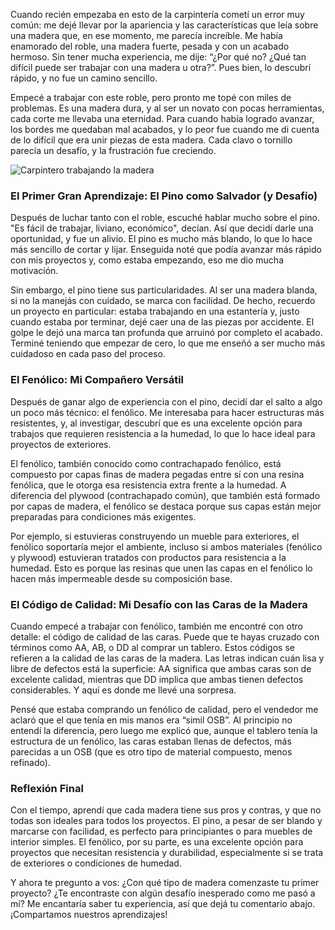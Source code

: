 Cuando recién empezaba en esto de la carpintería cometí un error muy común: me dejé llevar por la apariencia y las características que leía sobre una madera que, en ese momento, me parecía increíble. Me había enamorado del roble, una madera fuerte, pesada y con un acabado hermoso. Sin tener mucha experiencia, me dije: “¿Por qué no? ¿Qué tan difícil puede ser trabajar con una madera u otra?”. Pues bien, lo descubrí rápido, y no fue un camino sencillo.

Empecé a trabajar con este roble, pero pronto me topé con miles de problemas. Es una madera dura, y al ser un novato con pocas herramientas, cada corte me llevaba una eternidad. Para cuando había logrado avanzar, los bordes me quedaban mal acabados, y lo peor fue cuando me di cuenta de lo difícil que era unir piezas de esta madera. Cada clavo o tornillo parecía un desafío, y la frustración fue creciendo.

![Carpintero trabajando la madera](/images/blog/mi-experiencia-con-las-maderas/experienciaConMadera.jpg)

### El Primer Gran Aprendizaje: El Pino como Salvador (y Desafío)

Después de luchar tanto con el roble, escuché hablar mucho sobre el pino. "Es fácil de trabajar, liviano, económico", decían. Así que decidí darle una oportunidad, y fue un alivio. El pino es mucho más blando, lo que lo hace más sencillo de cortar y lijar. Enseguida noté que podía avanzar más rápido con mis proyectos y, como estaba empezando, eso me dio mucha motivación.

Sin embargo, el pino tiene sus particularidades. Al ser una madera blanda, si no la manejás con cuidado, se marca con facilidad. De hecho, recuerdo un proyecto en particular: estaba trabajando en una estantería y, justo cuando estaba por terminar, dejé caer una de las piezas por accidente. El golpe le dejó una marca tan profunda que arruinó por completo el acabado. Terminé teniendo que empezar de cero, lo que me enseñó a ser mucho más cuidadoso en cada paso del proceso.

### El Fenólico: Mi Compañero Versátil

Después de ganar algo de experiencia con el pino, decidí dar el salto a algo un poco más técnico: el fenólico. Me interesaba para hacer estructuras más resistentes, y, al investigar, descubrí que es una excelente opción para trabajos que requieren resistencia a la humedad, lo que lo hace ideal para proyectos de exteriores.

El fenólico, también conocido como contrachapado fenólico, está compuesto por capas finas de madera pegadas entre sí con una resina fenólica, que le otorga esa resistencia extra frente a la humedad. A diferencia del plywood (contrachapado común), que también está formado por capas de madera, el fenólico se destaca porque sus capas están mejor preparadas para condiciones más exigentes.

Por ejemplo, si estuvieras construyendo un mueble para exteriores, el fenólico soportaría mejor el ambiente, incluso si ambos materiales (fenólico y plywood) estuvieran tratados con productos para resistencia a la humedad. Esto es porque las resinas que unen las capas en el fenólico lo hacen más impermeable desde su composición base.

### El Código de Calidad: Mi Desafío con las Caras de la Madera

Cuando empecé a trabajar con fenólico, también me encontré con otro detalle: el código de calidad de las caras. Puede que te hayas cruzado con términos como AA, AB, o DD al comprar un tablero. Estos códigos se refieren a la calidad de las caras de la madera. Las letras indican cuán lisa y libre de defectos está la superficie: AA significa que ambas caras son de excelente calidad, mientras que DD implica que ambas tienen defectos considerables. Y aquí es donde me llevé una sorpresa.

Pensé que estaba comprando un fenólico de calidad, pero el vendedor me aclaró que el que tenía en mis manos era “simil OSB”. Al principio no entendí la diferencia, pero luego me explicó que, aunque el tablero tenía la estructura de un fenólico, las caras estaban llenas de defectos, más parecidas a un OSB (que es otro tipo de material compuesto, menos refinado).

### Reflexión Final

Con el tiempo, aprendí que cada madera tiene sus pros y contras, y que no todas son ideales para todos los proyectos. El pino, a pesar de ser blando y marcarse con facilidad, es perfecto para principiantes o para muebles de interior simples. El fenólico, por su parte, es una excelente opción para proyectos que necesitan resistencia y durabilidad, especialmente si se trata de exteriores o condiciones de humedad.

Y ahora te pregunto a vos: ¿Con qué tipo de madera comenzaste tu primer proyecto? ¿Te encontraste con algún desafío inesperado como me pasó a mí? Me encantaría saber tu experiencia, así que dejá tu comentario abajo. ¡Compartamos nuestros aprendizajes!
